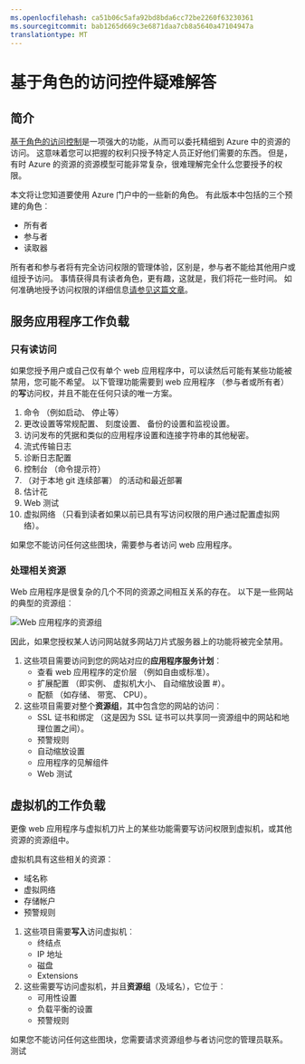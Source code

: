 ```yaml
---
ms.openlocfilehash: ca51b06c5afa92bd8bda6cc72be2260f63230361
ms.sourcegitcommit: bab1265d669c3e6871daa7cb8a5640a47104947a
translationtype: MT
---
```

<properties 
    pageTitle="基于角色的访问控件疑难解答" 
    description="使用不同的资源类型角色基于访问控制。" 
    services="azure-portal"
    documentationCenter="na" 
    authors="stepsic-microsoft-com" 
    writer="" 
    manager="terrylan" 
    editor=""/>

<tags 
    ms.service="azure-portal" 
    ms.workload="multiple" 
    ms.tgt_pltfrm="na" 
    ms.devlang="na" 
    ms.topic="article" 
    ms.date="04/25/2015" 
    ms.author="stepsic"/>

# 基于角色的访问控件疑难解答

## 简介

[基于角色的访问控制](../role-based-access-control-configure.md)是一项强大的功能，从而可以委托精细到 Azure 中的资源的访问。 这意味着您可以把握的权利只授予特定人员正好他们需要的东西。 但是，有时 Azure 的资源的资源模型可能非常复杂，很难理解完全什么您要授予的权限。

本文将让您知道要使用 Azure 门户中的一些新的角色。  有此版本中包括的三个预建的角色︰
* 所有者
* 参与者
* 读取器

所有者和参与者将有完全访问权限的管理体验，区别是，参与者不能给其他用户或组授予访问。 事情获得具有读者角色，更有趣，这就是，我们将花一些时间。 如何准确地授予访问权限的详细信息[请参见这篇文章](../role-based-access-control-configure.md)。

## 服务应用程序工作负载

### 只有读访问 

如果您授予用户或自己仅有单个 web 应用程序中，可以读然后可能有某些功能被禁用，您可能不希望。 以下管理功能需要到 web 应用程序 （参与者或所有者） 的**写**访问权，并且不能在任何只读的唯一方案。 
 
1. 命令 （例如启动、 停止等）
2. 更改设置等常规配置、 刻度设置、 备份的设置和监视设置。
3. 访问发布的凭据和类似的应用程序设置和连接字符串的其他秘密。
4. 流式传输日志
5. 诊断日志配置
6. 控制台 （命令提示符）
7. （对于本地 git 连续部署） 的活动和最近部署
8. 估计花
9. Web 测试
10. 虚拟网络 （只看到读者如果以前已具有写访问权限的用户通过配置虚拟网络）。
 
如果您不能访问任何这些图块，需要参与者访问 web 应用程序。 

### 处理相关资源
 
Web 应用程序是很复杂的几个不同的资源之间相互关系的存在。 以下是一些网站的典型的资源组︰

![Web 应用程序的资源组](./media/role-based-access-control-troubleshooting/Website-resource-model.png)

因此，如果您授权某人访问网站就多网站刀片式服务器上的功能将被完全禁用。 
 
1. 这些项目需要访问到您的网站对应的**应用程序服务计划**︰  
    * 查看 web 应用程序的定价层 （例如自由或标准）。
    * 扩展配置 （即实例、 虚拟机大小、 自动缩放设置 #）。
    * 配额 （如存储、 带宽、 CPU）。
2. 这些项目需要对整个**资源组**，其中包含您的网站的访问︰  
    * SSL 证书和绑定 （这是因为 SSL 证书可以共享同一资源组中的网站和地理位置之间）。
    * 预警规则
    * 自动缩放设置
    * 应用程序的见解组件
    * Web 测试

## 虚拟机的工作负载

更像 web 应用程序与虚拟机刀片上的某些功能需要写访问权限到虚拟机，或其他资源的资源组中。

虚拟机具有这些相关的资源︰
* 域名称
* 虚拟网络
* 存储帐户
* 预警规则

1. 这些项目需要**写入**访问虚拟机︰  
    * 终结点
    * IP 地址
    * 磁盘
    * Extensions
2. 这些需要写访问虚拟机，并且**资源组**（及域名），它位于︰  
    * 可用性设置
    * 负载平衡的设置
    * 预警规则
    
如果您不能访问任何这些图块，您需要请求资源组参与者访问您的管理员联系。 测试

